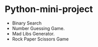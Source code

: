 # Python-mini-project
- Binary Search 
- Number Guessing Game.
- Mad Libs Generator.
- Rock Paper Scissors Game
